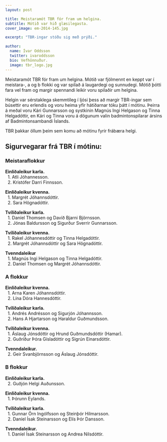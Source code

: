 ```yaml
---
layout: post

title: Meistaramót TBR fór fram um helgina.
subtitle: Mótið var hið glæsilegasta.
cover_image: em-2014-145.jpg

excerpt: "TBR-ingar stóðu sig með prýði."

author:
  name: Ívar Oddsson
  twitter: ivaroddsson
  bio: Vefhönnuður.
  image: tbr_logo.jpg
---
```

Meistaramót TBR fór fram um helgina. Mótið var fjölmennt en keppt var í meistara-, a og b flokki og var spilað á laugardegi og sunnudegi. Mótið þótti fara vel fram og margir spennandi leikir voru spilaðir um helgina. 

Helgin var sérstaklega skemmtileg í ljósi þess að margir TBR-ingar sem búsettir eru erlendis og voru heima yfir hátíðarnar tóku þátt í mótinu. Þeirra á meðal voru Kári Gunnarsson og systkinin Magnús Ingi Helgason og Tinna Helgadóttir, en Kári og Tinna voru á dögunum valin badmintonspilarar ársins af Badmintonsambandi Íslands.

TBR þakkar öllum þeim sem komu að mótinu fyrir frábæra helgi.

## <i class="fa fa-trophy"></i> Sigurvegarar frá TBR í mótinu:

### Meistaraflokkur   
**Einliðaleikur karla.**  
&nbsp;&nbsp;1. Atli Jóhannesson.  
&nbsp;&nbsp;2. Kristófer Darri Finnsson.  

**Einliðaleikur kvenna.**  
&nbsp;&nbsp;1. Margrét Jóhannsdóttir.  
&nbsp;&nbsp;2. Sara Högnadóttir.

**Tvíliðaleikur karla.**  
&nbsp;&nbsp;1. Daníel Thomsen og Davíð Bjarni Björnsson.  
&nbsp;&nbsp;2. Jónas Baldursson og Sigurður Sverrir Gunnarsson.
   
**Tvíliðaleikur kvenna.**  
&nbsp;&nbsp;1. Rakel Jóhannesdóttir og Tinna Helgadóttir.  
&nbsp;&nbsp;2. Margrét Jóhannsdóttir og Sara Högnadóttir. 

**Tvenndaleikur**  
&nbsp;&nbsp;1. Magnús Ingi Helgason og Tinna Helgadóttir.  
&nbsp;&nbsp;2. Daníel Thomsen og Margrét Jóhannsdóttir.  

### A flokkur
**Einliðaleikur kvenna.**  
&nbsp;&nbsp;1. Arna Karen Jóhannsdóttir.  
&nbsp;&nbsp;2. Lína Dóra Hannesdóttir.

**Tvíliðaleikur karla.**  
&nbsp;&nbsp;1. Andrés Andrésson og Sigurjón Jóhannsson.  
&nbsp;&nbsp;2. Hans A Hjartarson og Haraldur Guðmundsson.
 

**Tvíliðaleikur kvenna.**  
&nbsp;&nbsp;1. Áslaug Jónsdóttir og Hrund Guðmundsdóttir (Hamar).  
&nbsp;&nbsp;2. Guðríður Þóra Gísladóttir og Sigrún Einarsdóttir.  

**Tvenndaleikur.**  
&nbsp;&nbsp;2. Geir Svanbjörnsson og Áslaug Jónsdóttir.  

### B flokkur
**Einliðaleikur karla.**  
&nbsp;&nbsp;2. Guðjón Helgi Auðunsson.  

**Einliðaleikur kvenna.**  
&nbsp;&nbsp;1. Þórunn Eylands.   

**Tvíliðaleikur karla.**  
&nbsp;&nbsp;1. Gunnar Örn Ingólfsson og Steinþór Hilmarsson.  
&nbsp;&nbsp;2. Daníel Ísak Steinarsson og Elís Þór Dansson.  

**Tvenndaleikur.**  
&nbsp;&nbsp;1. Daníel Ísak Steinarsson og Andrea Nilsdóttir.  
